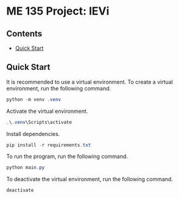 # ME 135 Project: lEVi <!-- omit in toc -->

## Contents <!-- omit in toc -->

- [Quick Start](#quick-start)

## Quick Start

It is recommended to use a virtual environment. To create a virtual environment, run the following command.

```powershell
python -m venv .venv
```

Activate the virtual environment.

```powershell
.\.venv\Scripts\activate
```

Install dependencies.

```powershell
pip install -r requirements.txt
```

To run the program, run the following command.

```powershell
python main.py
```

To deactivate the virtual environment, run the following command.

```powershell
deactivate
```
